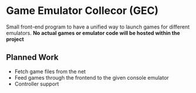# Game Emulator Collecor (GEC)
Small front-end program to have a unified way to launch games for different emulators. **No actual games or emulator code will be hosted within the project**

## Planned Work
* Fetch game files from the net
* Feed games through the frontend to the given console emulator
* Controller support
